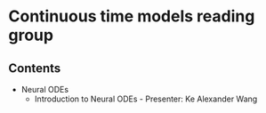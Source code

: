 # Continuous time models reading group

## Contents
- Neural ODEs
    - Introduction to Neural ODEs - Presenter: Ke Alexander Wang

